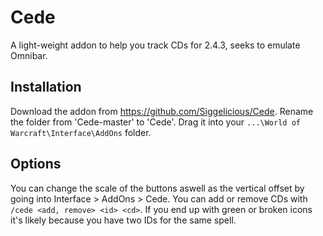 # Cede
 A light-weight addon to help you track CDs for 2.4.3, seeks to emulate Omnibar. 
 
 ## Installation
 Download the addon from https://github.com/Siggelicious/Cede.
 Rename the folder from 'Cede-master' to 'Cede'.
 Drag it into your `...\World of Warcraft\Interface\AddOns` folder.

## Options
You can change the scale of the buttons aswell as the vertical offset by going into Interface > AddOns > Cede.
You can add or remove CDs with ``/cede <add, remove> <id> <cd>``.
If you end up with green or broken icons it's likely because you have two IDs for the same spell. 
